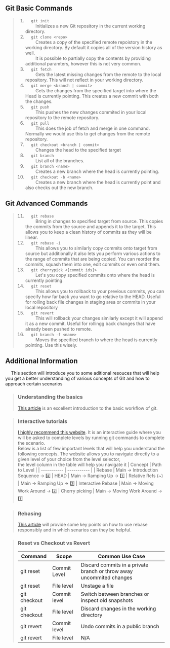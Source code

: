 ## Git Basic Commands


> 1. &emsp; `git init` <br>  &emsp;&emsp; Initializes a new Git repository in the current working directory.<br>
> 1. &emsp; `git clone <repo>` <br>  &emsp;&emsp; Creates a copy of the specified remote repoistory in the working directory. By default it copies all of the version history as well. <br> &emsp;&emsp; It is possible to partially copy the contents by providing additional paramters, however this is not very common.<br>
> 2. &emsp; `git fetch` <br> &emsp;&emsp; Gets the latest missing changes from the remote to the local repository. This will not reflect in your working directory.<br>
> 3. &emsp; `git merge <branch | commit>` <br>  &emsp;&emsp;  Gets the changes from the specified target into where the Head is currently pointing. This creates a new commit with both the changes.<br>
> 4. &emsp; `git push` <br>  &emsp;&emsp; This pushes the new changes commited in your local repository to the remote repository.<br> 
> 5. &emsp; `git pull` <br>  &emsp;&emsp; This does the job of fetch and merge in one command. Normally we would use this to get changes from the remote repository.<br>
> 6. &emsp; `git checkout <branch | commit>` <br>  &emsp;&emsp; Changes the head to the specified target
> 6. &emsp; `git branch` <br>  &emsp;&emsp; List all of the branches.<br>
> 6. &emsp; `git branch <name>` <br>  &emsp;&emsp; Creates a new branch where the head is currently pointing.<br>
> 6. &emsp; `git checkout -b <name>` <br>  &emsp;&emsp; Creates a new branch where the head is currently point and also checks out the new branch.<br>




## Git Advanced Commands

> 11. &emsp; `git rebase` <br>  &emsp;&emsp; Bring in changes to specified target from source. This copies the commits from the source and appends it to the target. This allows you to keep a clean history of commits as they will be linear. 
> 11. &emsp; `git rebase -i` <br>  &emsp;&emsp; This allows you to similarly copy commits onto target from source but additionally it also lets you perform various actions to the range of commits that are being copied. You can reorder the commits, squash them into one, edit commits or even omit them.   
> 11. &emsp; `git cherrypick <[commit ids]>` <br>  &emsp;&emsp; Let's you copy specified commits onto where the head is currently pointing.  
> 11. &emsp; `git reset` <br>  &emsp;&emsp; This allows you to rollback to your previous commits, you can specify how far back you want to go relative to the HEAD. Useful for rolling back file changes in staging area or commits in your local repository  
> 11. &emsp; `git revert` <br>  &emsp;&emsp; This will rollback your changes similarly except it will append it as a new commit. Useful for rollingg back changes that have already been pushed to remote.
> 11. &emsp; `git branch -f <name>` <br>  &emsp;&emsp; Moves the specified branch to where the head is currently pointing. Use this wisely.

## Additional Information

&emsp; This section will introduce you to some aditional resouces that will help you get a better understanding of various concepts of Git and how to approach certain scenarios

> ### **Understanding the basics**
> [This article](https://agripongit.vincenttunru.com/) is an excellent introduction to the basic workflow of git. 

> ### **Interactive tutorials**
> [I highly recommend this website](https://learngitbranching.js.org/). It is an interactive guide where you will be asked to complete levels by running git commands to complete the scenario. <br> Below is a list of few important levels that will help you understand the following concepts. The website allows you to navigate directly to a given level of your choice from the level selector, <br> the level column in the table will help you navigate it
>| Concept | Path to Level | 
>| ----------- | ----------- |
>| Rebase |  Main &rarr; Introduction Sequence &rarr; 4️⃣
>| HEAD |  Main &rarr; Ramping Up &rarr; 1️⃣
>| Relative Refs (~) |  Main &rarr; Ramping Up &rarr; 3️⃣
>| Interactive Rebase |  Main &rarr; Moving Work Around &rarr; 2️⃣
>| Cherry picking |  Main &rarr; Moving Work Around &rarr; 1️⃣





> ### **Rebasing**
> [This article](https://www.atlassian.com/git/tutorials/merging-vs-rebasing) will provide some key points on how to use rebase responsibly and in which senarios can they be helpful.

>### **Reset vs Checkout vs Revert**
>| Command | Scope | Common Use Case |
>| ----------- | ----------- | ----------- |
>| git reset | Commit Level | Discard commits in a private branch or throw away uncommited changes 
>| git reset | File level | Unstage a file 
>| git checkout | Commit level | Switch between branches or inspect old snapshots 
>| git checkout | File level | Discard changes in the working directory
>| git revert | Commit level | Undo commits in a public branch
>| git revert | File level | N/A

